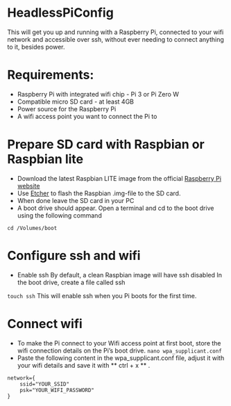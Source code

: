 # HeadlessPiConfig

This  will get you up and running with a Raspberry Pi, connected to your wifi network and accessible over ssh, without ever needing to connect anything to it, besides power.

# Requirements:
* Raspberry Pi with integrated wifi chip - Pi 3 or Pi Zero W
* Compatible micro SD card - at least 4GB
* Power source for the Raspberry Pi
* A wifi access point you want to connect the Pi to


# Prepare SD card with Raspbian or Raspbian lite
* Download the latest Raspbian LITE image from the official [Raspberry Pi website](https://www.raspberrypi.org/downloads/raspbian/)
* Use [Etcher](https://etcher.io/) to flash the Raspbian .img-file to the SD card. 
* When done leave the SD card in your PC
* A boot drive should appear. Open a terminal and cd to the boot drive using the following command

```cd /Volumes/boot```
# Configure ssh and wifi
* Enable ssh
By default, a clean Raspbian image will have ssh disabled
In the boot drive, create a file called ssh

```touch ssh```
This will enable ssh when you Pi boots for the first time.
# Connect wifi
* To make the Pi connect to your Wifi access point at first boot, store the wifi connection details on the Pi’s boot drive.
```nano wpa_supplicant.conf```
* Paste the following content in the wpa_supplicant.conf file, adjust it with your wifi details and save it with ** ctrl + x ** .
```
network={
    ssid="YOUR_SSID"
    psk="YOUR_WIFI_PASSWORD"
}
```
